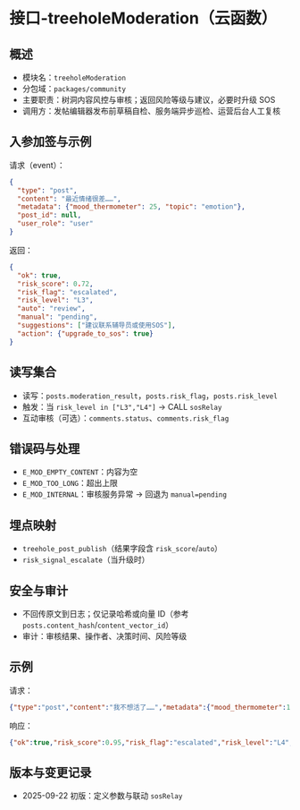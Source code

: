 # 接口-treeholeModeration（云函数）

## 概述
- 模块名：`treeholeModeration`
- 分包域：`packages/community`
- 主要职责：树洞内容风控与审核；返回风险等级与建议，必要时升级 SOS
- 调用方：发帖编辑器发布前草稿自检、服务端异步巡检、运营后台人工复核

## 入参加签与示例

请求（event）：
```json
{
  "type": "post",
  "content": "最近情绪很差……",
  "metadata": {"mood_thermometer": 25, "topic": "emotion"},
  "post_id": null,
  "user_role": "user"
}
```

返回：
```json
{
  "ok": true,
  "risk_score": 0.72,
  "risk_flag": "escalated",
  "risk_level": "L3",
  "auto": "review",
  "manual": "pending",
  "suggestions": ["建议联系辅导员或使用SOS"],
  "action": {"upgrade_to_sos": true}
}
```

## 读写集合
- 读写：`posts.moderation_result`，`posts.risk_flag`，`posts.risk_level`
- 触发：当 `risk_level in ["L3","L4"]` → CALL `sosRelay`
- 互动审核（可选）：`comments.status`、`comments.risk_flag`

## 错误码与处理
- `E_MOD_EMPTY_CONTENT`：内容为空
- `E_MOD_TOO_LONG`：超出上限
- `E_MOD_INTERNAL`：审核服务异常 → 回退为 `manual=pending`

## 埋点映射
- `treehole_post_publish`（结果字段含 `risk_score`/`auto`）
- `risk_signal_escalate`（当升级时）

## 安全与审计
- 不回传原文到日志；仅记录哈希或向量 ID（参考 `posts.content_hash`/`content_vector_id`）
- 审计：审核结果、操作者、决策时间、风险等级

## 示例

请求：
```json
{"type":"post","content":"我不想活了……","metadata":{"mood_thermometer":10}}
```

响应：
```json
{"ok":true,"risk_score":0.95,"risk_flag":"escalated","risk_level":"L4","auto":"review","manual":"pending","suggestions":["立即使用SOS"],"action":{"upgrade_to_sos":true}}
```

## 版本与变更记录
- 2025-09-22 初版：定义参数与联动 `sosRelay`

